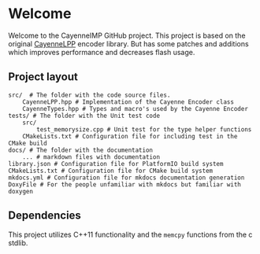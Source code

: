 # Welcome

Welcome to the CayenneIMP GitHub project. This project is based on the original [CayenneLPP](https://github.com/myDevicesIoT/CayenneLPP) encoder library. But has some patches and additions which improves performance and decreases flash usage. 

## Project layout

    src/  # The folder with the code source files.
        CayenneLPP.hpp # Implementation of the Cayenne Encoder class
        CayenneTypes.hpp # Types and macro's used by the Cayenne Encoder
    tests/ # The folder with the Unit test code
        src/
            test_memorysize.cpp # Unit test for the type helper functions
        CMakeLists.txt # Configuration file for including test in the CMake build
    docs/ # The folder with the documentation
        ... # markdown files with documentation
    library.json # Configuration file for PlatformIO build system
    CMakeLists.txt # Configuration file for CMake build system
    mkdocs.yml # Configuration file for mkdocs documentation generation
    DoxyFile # For the people unfamiliar with mkdocs but familiar with doxygen

## Dependencies

This project utilizes C++11 functionality and the `memcpy` functions from the c stdlib.